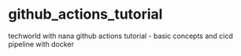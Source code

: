 # github_actions_tutorial

techworld with nana github actions tutorial - basic concepts and cicd pipeline with docker
